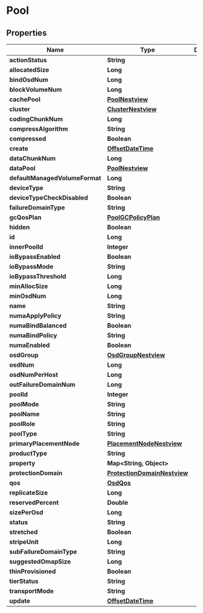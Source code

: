 # Pool

## Properties
Name | Type | Description | Notes
------------ | ------------- | ------------- | -------------
**actionStatus** | **String** |  |  [optional]
**allocatedSize** | **Long** |  |  [optional]
**bindOsdNum** | **Long** |  |  [optional]
**blockVolumeNum** | **Long** |  |  [optional]
**cachePool** | [**PoolNestview**](PoolNestview.md) |  |  [optional]
**cluster** | [**ClusterNestview**](ClusterNestview.md) |  |  [optional]
**codingChunkNum** | **Long** |  |  [optional]
**compressAlgorithm** | **String** |  |  [optional]
**compressed** | **Boolean** |  |  [optional]
**create** | [**OffsetDateTime**](OffsetDateTime.md) |  |  [optional]
**dataChunkNum** | **Long** |  |  [optional]
**dataPool** | [**PoolNestview**](PoolNestview.md) |  |  [optional]
**defaultManagedVolumeFormat** | **Long** |  |  [optional]
**deviceType** | **String** |  |  [optional]
**deviceTypeCheckDisabled** | **Boolean** |  |  [optional]
**failureDomainType** | **String** |  |  [optional]
**gcQosPlan** | [**PoolGCPolicyPlan**](PoolGCPolicyPlan.md) |  |  [optional]
**hidden** | **Boolean** |  |  [optional]
**id** | **Long** |  |  [optional]
**innerPoolId** | **Integer** |  |  [optional]
**ioBypassEnabled** | **Boolean** |  |  [optional]
**ioBypassMode** | **String** |  |  [optional]
**ioBypassThreshold** | **Long** |  |  [optional]
**minAllocSize** | **Long** |  |  [optional]
**minOsdNum** | **Long** |  |  [optional]
**name** | **String** |  |  [optional]
**numaApplyPolicy** | **String** |  |  [optional]
**numaBindBalanced** | **Boolean** |  |  [optional]
**numaBindPolicy** | **String** |  |  [optional]
**numaEnabled** | **Boolean** |  |  [optional]
**osdGroup** | [**OsdGroupNestview**](OsdGroupNestview.md) |  |  [optional]
**osdNum** | **Long** |  |  [optional]
**osdNumPerHost** | **Long** |  |  [optional]
**outFailureDomainNum** | **Long** |  |  [optional]
**poolId** | **Integer** |  |  [optional]
**poolMode** | **String** |  |  [optional]
**poolName** | **String** |  |  [optional]
**poolRole** | **String** |  |  [optional]
**poolType** | **String** |  |  [optional]
**primaryPlacementNode** | [**PlacementNodeNestview**](PlacementNodeNestview.md) |  |  [optional]
**productType** | **String** |  |  [optional]
**property** | **Map&lt;String, Object&gt;** |  |  [optional]
**protectionDomain** | [**ProtectionDomainNestview**](ProtectionDomainNestview.md) |  |  [optional]
**qos** | [**OsdQos**](OsdQos.md) |  |  [optional]
**replicateSize** | **Long** |  |  [optional]
**reservedPercent** | **Double** |  |  [optional]
**sizePerOsd** | **Long** |  |  [optional]
**status** | **String** |  |  [optional]
**stretched** | **Boolean** |  |  [optional]
**stripeUnit** | **Long** |  |  [optional]
**subFailureDomainType** | **String** |  |  [optional]
**suggestedOmapSize** | **Long** |  |  [optional]
**thinProvisioned** | **Boolean** |  |  [optional]
**tierStatus** | **String** |  |  [optional]
**transportMode** | **String** |  |  [optional]
**update** | [**OffsetDateTime**](OffsetDateTime.md) |  |  [optional]
